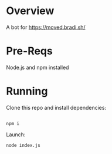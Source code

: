 # Overview

A bot for https://moved.bradi.sh/

# Pre-Reqs

Node.js and npm installed

# Running

Clone this repo and install dependencies:
```

npm i
```

Launch: 
```
node index.js
```

